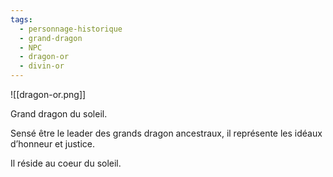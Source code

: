 ```yaml
---
tags:
  - personnage-historique
  - grand-dragon
  - NPC
  - dragon-or
  - divin-or
---
```




![[dragon-or.png]]

Grand dragon du soleil.

Sensé être le leader des grands dragon ancestraux, il représente les idéaux d’honneur et justice.

Il réside au coeur du soleil.